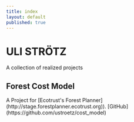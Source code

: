 ```yaml
---
title: index
layout: default
published: true
---
```

<h1 class="title">ULI STR&#214;TZ</h1>
<p class="sub-title">A collection of realized projects</p>

<h2 class='title' href="http://ustroetz.github.io/CostModel/brownbag.pptx">Forest Cost Model</h2>
A Project for [Ecotrust's Forest Planner](http://stage.forestplanner.ecotrust.org)).
[GitHub](https://github.com/ustroetz/cost_model)
